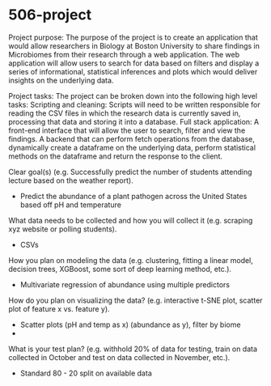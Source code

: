 # 506-project


Project purpose: The purpose of the project is to create an application that would allow researchers in Biology at Boston University to share findings in Microbiomes from their research through a web application. The web application will allow users to search for data based on filters and display a series of informational, statistical inferences and plots which would deliver insights on the underlying data.

Project tasks: The project can be broken down into the following high level tasks:
Scripting and cleaning: Scripts will need to be written responsible for reading the CSV files in which the research data is currently saved in, processing that data and storing it into a database.
Full stack application: A front-end interface that will allow the user to search, filter and view the findings. A backend that can perform fetch operations from the database, dynamically create a dataframe on the underlying data, perform statistical methods on the dataframe and return the response to the client.


Clear goal(s) (e.g. Successfully predict the number of students attending lecture based on the weather report).
  - Predict the abundance of a plant pathogen across the United States based off pH and temperature

    
What data needs to be collected and how you will collect it (e.g. scraping xyz website or polling students).
  - CSVs

    
How you plan on modeling the data (e.g. clustering, fitting a linear model, decision trees, XGBoost, some sort of deep learning method, etc.).
  -  Multivariate regression of abundance using multiple predictors


How do you plan on visualizing the data? (e.g. interactive t-SNE plot, scatter plot of feature x vs. feature y).
  - Scatter plots (pH and temp as x) (abundance as y), filter by biome
  - 
What is your test plan? (e.g. withhold 20% of data for testing, train on data collected in October and test on data collected in November, etc.).
 - Standard 80 - 20 split on available data
